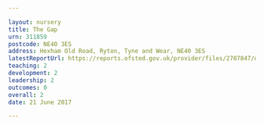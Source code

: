 ```yaml
---

layout: nursery
title: The Gap
urn: 311859
postcode: NE40 3ES
address: Hexham Old Road, Ryton, Tyne and Wear, NE40 3ES
latestReportUrl: https://reports.ofsted.gov.uk/provider/files/2707847/urn/311859.pdf
teaching: 2
development: 2
leadership: 2
outcomes: 0
overall: 2
date: 21 June 2017

---
```

